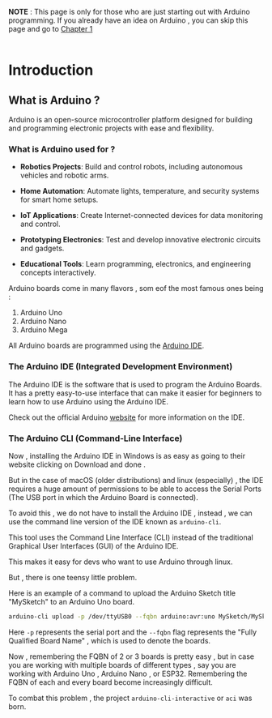 __NOTE__ : This page is only for those who are just starting out with Arduino programming. 
If you already have an idea on Arduino , you can skip this page and go to [Chapter 1](./chapter_1.md)
<br><br>

# Introduction

## What is Arduino ? 

Arduino is an open-source microcontroller platform designed for building and programming electronic 
projects with ease and flexibility.

### What is Arduino used for ? 

- **Robotics Projects**: Build and control robots, including autonomous vehicles and robotic arms.

- **Home Automation**: Automate lights, temperature, and security systems for smart home setups.

- **IoT Applications**: Create Internet-connected devices for data monitoring and control.

- **Prototyping Electronics**: Test and develop innovative electronic circuits and gadgets.

- **Educational Tools**: Learn programming, electronics, and engineering concepts interactively.

Arduino boards come in many flavors , som eof the most famous ones being : 
1. Arduino Uno 
2. Arduino Nano
3. Arduino Mega

All Arduino boards are programmed using the [Arduino IDE](https://www.arduino.cc/en/software).

### The Arduino IDE (Integrated Development Environment)

The Arduino IDE is the software that is used to program the Arduino Boards. It has a pretty easy-to-use
interface that can make it easier for beginners to learn how to use Arduino using the Arduino IDE. 

Check out the official Arduino [website](https://arduino.cc) for more information on the IDE.

### The Arduino CLI (Command-Line Interface)

Now , installing the Arduino IDE in Windows is as easy as going to their website clicking on 
Download and done . 

But in the case of macOS (older distributions) and linux (especially) , the IDE requires a huge
amount of permissions to be able to access the Serial Ports (The USB port in which the
Arduino Board is connected).

To avoid this , we do not have to install the Arduino IDE , instead , we can use the command line version
of the IDE known as `arduino-cli`. 

This tool uses the Command Line Interface (CLI) instead of the traditional Graphical User Interfaces (GUI) of the 
Arduino IDE.

This makes it easy for devs who want to use Arduino through linux. 

But , there is one teensy little problem. 

Here is an example of a command to upload the Arduino Sketch title "MySketch" to an Arduino Uno board. 

```bash
arduino-cli upload -p /dev/ttyUSB0 --fqbn arduino:avr:uno MySketch/MySketch.ino
```

Here `-p` represents the serial port and the `--fqbn` flag represents the "Fully Qualified Board Name" , 
which is used to denote the boards. 

Now , remembering the FQBN of 2 or 3 boards is pretty easy , but in case you are working with multiple 
boards of different types , say you are working with Arduino Uno , Arduino Nano , or ESP32. 
Remembering the FQBN of each and every board become increasingly difficult. 

To combat this problem , the project `arduino-cli-interactive` or `aci` was born. 
